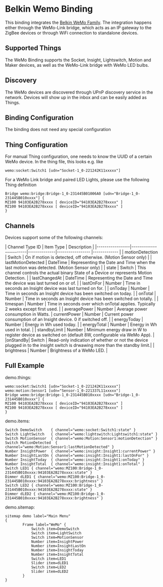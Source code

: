 # Belkin Wemo Binding

This binding integrates the [Belkin WeMo Family](http://www.belkin.com/us/Products/c/home-automation/).
The integration happens either through the WeMo-Link bridge, which acts as an IP gateway to the ZigBee devices or through WiFi connection to standalone devices.

## Supported Things

The WeMo Binding supports the Socket, Insight, Lightswitch, Motion and Maker devices, as well as the WeMo-Link bridge with WeMo LED bulbs.

## Discovery

The WeMo devices are discovered through UPnP discovery service in the network. Devices will show up in the inbox and can be easily added as Things.

## Binding Configuration

The binding does not need any special configuration

## Thing Configuration

For manual Thing configuration, one needs to know the UUID of a certain WeMo device.
In the thing file, this looks e.g. like

```
wemo:socket:Switch1 [udn="Socket-1_0-221242K11xxxxx"]
```

For a WeMo Link bridge and paired LED Lights, please use the following Thing definition

```
Bridge wemo:bridge:Bridge-1_0-231445B01006A0 [udn="Bridge-1_0-231445B010xxxx"] {
MZ100 94103EA2B278xxxx [ deviceID="94103EA2B278xxxx" ]
MZ100 94103EA2B278xxxx [ deviceID="94103EA2B278xxxx" ]
}
```



## Channels

Devices support some of the following channels:

| Channel Type ID | Item Type    | Description  |
|-----------------|------------------------|--------------|----------------- |------------- |
| motionDetection | Switch | On if motion is detected, off otherwise. (Motion Sensor only) |
| lastMotionDetected | DateTime | Representing the Date and Time when the last motion was detected. (Motion Sensor only) |
| state | Switch       | This channel controls the actual binary State of a Device or represents Motion Detection. |
| lastChangedAt | DateTime | Representing the Date and Time the device was last turned on or of. |
| lastOnFor | Number       | Time in seconds an Insight device was last turned on for. |
| onToday   | Number       | Time in seconds an Insight device has been switched on today.   |
| onTotal   | Number       | Time in seconds an Insight device has been switched on totally. |
| timespan  | Number       | Time in seconds over which onTotal applies. Typically 2 weeks except first used. |
| averagePower | Number    | Average power consumption in Watts. 
| currentPower | Number    | Current power consumption of an Insight device. 0 if switched off. |
| energyToday | Number     | Energy in Wh used today. |
| energyTotal | Number     | Energy in Wh used in total. |
| standbyLimit | Number    | Minimum energy draw in W to register device as switched on (default 8W, configurable via WeMo App). |
|onStandBy| Switch | Read-only indication of whether  or not the device plugged in to the insight switch is drwawing more than the standby limit.|
| brightness   | Number    | Brightness of a WeMo LED. |


## Full Example

demo.things:

```
wemo:socket:Switch1 [udn="Socket-1_0-221242K11xxxxx"]
wemo:motion:Sensor1 [udn="Sensor-1_0-221337L11xxxxx"]
Bridge wemo:bridge:Bridge-1_0-231445B010xxxx [udn="Bridge-1_0-231445B010xxxx"] {
MZ100 94103EA2B278xxxx [ deviceID="94103EA2B278xxxx" ]
MZ100 94103EA2B278xxxx [ deviceID="94103EA2B278xxxx" ]
}
```

demo.items:

```
Switch DemoSwitch    { channel="wemo:socket:Switch1:state" }
Switch LightSwitch   { channel="wemo:lightswitch:Lightswitch1:state" }
Switch MotionSensor  { channel="wemo:Motion:Sensor1:motionDetection" }
Switch MotionDetected  { channel="wemo:Motion:Sensor1:lastMotionDetected" }
Number InsightPower  { channel="wemo:insight:Insight1:currentPower" }
Number InsightLastOn { channel="wemo:insight:Insight1:lastOnFor" }
Number InsightToday  { channel="wemo:insight:Insight1:onToday" }
Number InsightTotal  { channel="wemo:insight:Insight1:onTotal" }
Switch LED1 { channel="wemo:MZ100:Bridge-1_0-231445B010xxxx:94103EA2B278xxxx:state" }
Dimmer dLED1 { channel="wemo:MZ100:Bridge-1_0-231445B010xxxx:94103EA2B278xxxx:brightness" }
Switch LED2 { channel="wemo:MZ100:Bridge-1_0-231445B010xxxx:94103EA2B278xxxx:state" }
Dimmer dLED2 { channel="wemo:MZ100:Bridge-1_0-231445B010xxxx:94103EA2B278xxxx:brightness" }
```

demo.sitemap:

```
sitemap demo label="Main Menu"
{
		Frame label="WeMo" {
			Switch item=DemoSwitch
			Switch item=LightSwitch
			Switch item=MotionSensor
			Number item=InsightPower
			Number item=InsightLastOn
			Number item=InsightToday
			Number item=InsightTotal
			Switch item=LED1
			Slider item=dLED1
			Switch item=LED2
			Slider item=dLED2
		}
}
```

